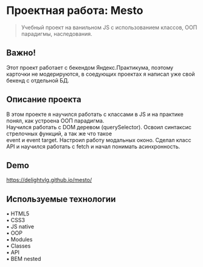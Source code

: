 # Проектная работа: Mesto
> Учебный проект на ванильном JS с использованием классов, ООП парадигмы, наследования.
>

## Важно!
Этот проект работает с бекендом Яндекс.Практикума, поэтому карточки не модерируются, в соедующих проектах я написал уже свой
бекенд с отдельной БД.

## Описание проекта
В этом проекте я научился работать с классами в JS и на практике понял, как устроена ООП парадигма.</br>
Научился работать с DOM деревом (querySelector). Освоил синтаксис стрелочных функций, а так же что такое </br>
event и event target. Настроил работу модальных оконо. Сделал класс API и научился работать с fetch и начал понимать асинхронность.

## Demo
https://delightvlg.github.io/mesto/


## Используемые технологии
▪️ HTML5 <br/>
▪️ CSS3 <br/>
▪️ JS native <br/>
▪️ OOP <br/>
▪️ Modules <br/>
▪️ Classes <br/>
▪️ API <br/>
▪️ BEM nested <br/>
